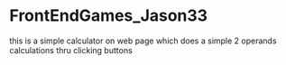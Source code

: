 # FrontEndGames_Jason33
this is a simple calculator on web page which does a simple 2 operands calculations thru clicking buttons
